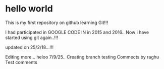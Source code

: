 # hello world
This is my first repository on github
learning Git!!!

I had participated in GOOGLE CODE IN in 2015  and 2016..
Now i have started using git again..!!!

updated on 25/2/18...!!!

Editing more...
heloo 7/9/25.. Creating branch
testing Commects by raghu
Test comments
